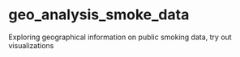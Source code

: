 # geo_analysis_smoke_data
Exploring geographical information on public smoking data, try out visualizations
